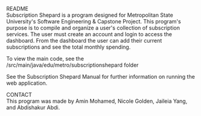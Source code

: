 README</br>
Subscription Shepard is a program designed for Metropolitan State University's Software Engineering & Capstone Project. 
This program's purpose is to compile and organize a user's collection of subscription services. The user must create an account and login to access the dashboard. 
From the dashboard the user can add their current subscriptions and see the total monthly spending.</br>

To view the main code, see the /src/main/java/edu/metro/subscriptionshepard folder

See the Subscription Shepard Manual for further information on running the web application. 

CONTACT</br>
This program was made by Amin Mohamed, Nicole Golden, Jaileia Yang, and Abdishakur Abdi.

